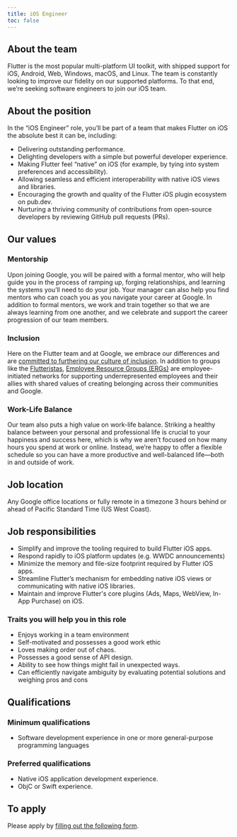 ```yaml
---
title: iOS Engineer
toc: false
---
```


## About the team

Flutter is the most popular multi-platform UI toolkit,
with shipped support for iOS, Android, Web, Windows, macOS,
and Linux. The team is constantly looking to improve our fidelity
on our supported platforms. To that end, we’re seeking software
engineers to join our iOS team.

## About the position

In the “iOS Engineer” role, you’ll be part of a team that makes
Flutter on iOS the absolute best it can be, including:

*   Delivering outstanding performance.
*   Delighting developers with a simple but powerful developer experience.
*   Making Flutter feel “native” on iOS (for example, by tying into system preferences and accessibility).
*   Allowing seamless and efficient interoperability with native iOS views and libraries.
*   Encouraging the growth and quality of the Flutter iOS plugin ecosystem on pub.dev.
*   Nurturing a thriving community of contributions from open-source developers
    by reviewing GitHub pull requests (PRs).

## Our values

### Mentorship

Upon joining Google, you will be paired with a formal mentor,
who will help guide you in the process of ramping up, forging relationships,
and learning the systems you’ll need to do your job. Your manager
can also help you find mentors who can coach you as you navigate
your career at Google. In addition to formal mentors,
we work and train together so that we are always learning from one another,
and we celebrate and support the career progression of our team members.

### Inclusion

Here on the Flutter team and at Google,
we embrace our differences and are
[committed to furthering our culture of inclusion](https://flutter.dev/culture).
In addition to groups like the [Flutteristas](https://flutteristas.org/),
[Employee Resource Groups (ERGs)](https://diversity.google/commitments/)
are employee-initiated networks for supporting underrepresented employees
and their allies with shared values of creating belonging across their communities and Google.

### Work-Life Balance

Our team also puts a high value on work-life balance. Striking a healthy balance between your personal and professional life is crucial to your happiness and success here, which is why we aren’t focused on how many hours you spend at work or online. Instead, we’re happy to offer a flexible schedule so you can have a more productive and well-balanced life—both in and outside of work.

## Job location

Any Google office locations or fully remote in a timezone 3 hours behind or ahead of Pacific Standard Time (US West Coast).

## Job responsibilities

*   Simplify and improve the tooling required to build Flutter iOS apps.
*   Respond rapidly to iOS platform updates (e.g. WWDC announcements)
*   Minimize the memory and file-size footprint required by Flutter iOS apps.
*   Streamline Flutter’s mechanism for embedding native iOS views or communicating with native iOS libraries.
*   Maintain and improve Flutter's core plugins (Ads, Maps, WebView, In-App Purchase) on iOS.

### Traits you will help you in this role

*   Enjoys working in a team environment
*   Self-motivated and possesses a good work ethic
*   Loves making order out of chaos.
*   Possesses a good sense of API design.
*   Ability to see how things might fail in unexpected ways.
*   Can efficiently navigate ambiguity by evaluating potential solutions and weighing pros and cons

## Qualifications

### Minimum qualifications

*   Software development experience in one or more general-purpose programming languages

### Preferred qualifications

*   Native iOS application development experience.
*   ObjC or Swift experience.

## To apply

Please apply by [filling out the following form](https://flutter.dev/go/job).
